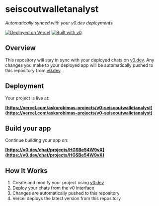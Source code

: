 # seiscoutwalletanalyst

*Automatically synced with your [v0.dev](https://v0.dev) deployments*

[![Deployed on Vercel](https://img.shields.io/badge/Deployed%20on-Vercel-black?style=for-the-badge&logo=vercel)](https://vercel.com/askorobimas-projects/v0-seiscoutwalletanalyst)
[![Built with v0](https://img.shields.io/badge/Built%20with-v0.dev-black?style=for-the-badge)](https://v0.dev/chat/projects/HGSBe54W9vX)

## Overview

This repository will stay in sync with your deployed chats on [v0.dev](https://v0.dev).
Any changes you make to your deployed app will be automatically pushed to this repository from [v0.dev](https://v0.dev).

## Deployment

Your project is live at:

**[https://vercel.com/askorobimas-projects/v0-seiscoutwalletanalyst](https://vercel.com/askorobimas-projects/v0-seiscoutwalletanalyst)**

## Build your app

Continue building your app on:

**[https://v0.dev/chat/projects/HGSBe54W9vX](https://v0.dev/chat/projects/HGSBe54W9vX)**

## How It Works

1. Create and modify your project using [v0.dev](https://v0.dev)
2. Deploy your chats from the v0 interface
3. Changes are automatically pushed to this repository
4. Vercel deploys the latest version from this repository
